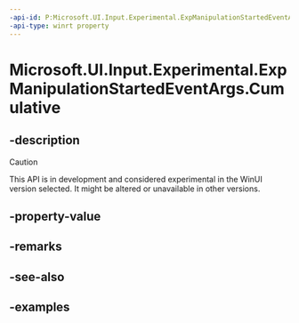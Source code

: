 ```yaml
---
-api-id: P:Microsoft.UI.Input.Experimental.ExpManipulationStartedEventArgs.Cumulative
-api-type: winrt property
---
```


# Microsoft.UI.Input.Experimental.ExpManipulationStartedEventArgs.Cumulative

<!--
public Windows.UI.Input.ManipulationDelta Cumulative { get; }
-->

## -description

> [!CAUTION]
> This API is in development and considered experimental in the WinUI version selected. It might be altered or unavailable in other versions.

## -property-value

## -remarks

## -see-also

## -examples
